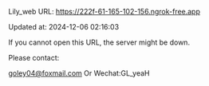 Lily_web URL: https://222f-61-165-102-156.ngrok-free.app

Updated at: 2024-12-06 02:16:03

If you cannot open this URL, the server might be down.

Please contact: 

goley04@foxmail.com Or Wechat:GL_yeaH